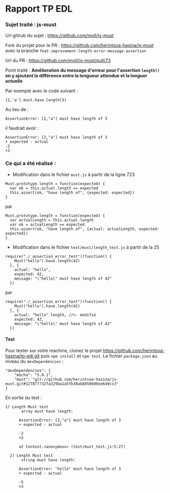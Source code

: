 # Rapport TP EDL
### Sujet traité : **js-must**

Url github du sujet : https://github.com/moll/js-must

Fork du projet pour le PR : https://github.com/herintsoa-hasina/js-must avec la branche `feat-improvement-length-error-message-assertion`

Url du PR : https://github.com/moll/js-must/pull/73

Point traité : **Amélioration du message d'erreur pour l'assertion `length()` en y ajoutant la
différence entre la longueur attendue et la longuer actuelle**

Par exemple avec le code suivant :
```
[2,'a'].must.have.length(3)
```
Au lieu de :
```
AssertionError: [2,"a"] must have length of 3
```
il faudrait avoir :
```
AssertionError: [2,"a"] must have length of 3
+ expected - actual
-2
+3
```

### Ce qui a été réalisé :
- Modification dans le fichier `must.js` à partir de la ligne 723
```
Must.prototype.length = function(expected) {
  var ok = this.actual.length == expected
  this.assert(ok, "have length of", {expected: expected})
}
```
par
```
Must.prototype.length = function(expected) {
  var actualLength = this.actual.length
  var ok = actualLength == expected
  this.assert(ok, "have length of", {actual: actualLength, expected: expected})
}
```
- Modification dans le fichier `test/must/length_test.js` à partir de la 25

```
require("./_assertion_error_test")(function() {
    Must("hello").have.length(42)
  }, {
    actual: "hello",
    expected: 42,
    message: "\"hello\" must have length of 42"
  })
```
par
```
require("./_assertion_error_test")(function() {
    Must("hello").have.length(42)
  }, {
    actual: "hello".length, //<- modifié
    expected: 42,
    message: "\"hello\" must have length of 42"
  })
```

#### Test
Pour tester sur votre machine, clonez le projet https://github.com/herintsoa-hasina/tp-edl.git
puis `npm install` et `npm test`. Le fichier `package.json` au niveau du `devDependencies` :
```
"devDependencies": {
    "mocha": "5.0.1",
    "must": "git://github.com/herintsoa-hasina/js-must.git#127877732fa329ba1a5fb38ab8859609ee649cc3"
}
```
En sortie du test :
```
1) Length Must test
       array must have length:

      AssertionError: [2,"a"] must have length of 3
      + expected - actual

      -2
      +3
      
      at Context.<anonymous> (test/must_test.js:5:27)

  2) Length Must test
       string must have length:

      AssertionError: "hello" must have length of 3
      + expected - actual

      -5
      +3
```
